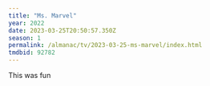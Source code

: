 ```yaml
---
title: "Ms. Marvel"
year: 2022
date: 2023-03-25T20:50:57.350Z
season: 1
permalink: /almanac/tv/2023-03-25-ms-marvel/index.html
tmdbid: 92782
---
```


This was fun  